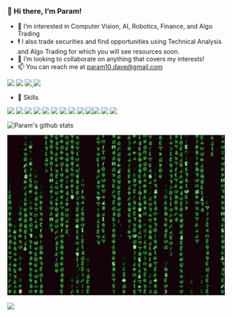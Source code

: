 ### 👋 Hi there, I’m Param!

- 👀 I’m interested in Computer Vision, AI, Robotics, Finance, and Algo Trading
- 🕴️ I also trade securities and find opportunities using Technical Analysis and Algo Trading for which you will see resources soon.
- 👯 I’m looking to collaborate on anything that covers my interests!
- 📫 You can reach me at [param10.dave@gmail.com](param10.dave@gmail.com)


<a href="https://www.linkedin.com/in/param-dave-823910136/"><img src="https://img.shields.io/badge/LinkedIn-0077B5?style=for-the-badge&logo=linkedin&logoColor=white"></a> <a href="https://twitter.com/param_dave?lang=en"><img src="https://img.shields.io/badge/Twitter-1DA1F2?style=for-the-badge&logo=twitter&logoColor=white"></a> <a href="https://in.tradingview.com/u/Param_Dave/"><img src="https://img.shields.io/badge/TradingView-000000.svg?&style=for-the-badge&logo=TradingView&logoColor=white"> </a><a href="https://leetcode.com/user0823L/"><img src="https://img.shields.io/badge/LeetCode-000000?style=for-the-badge&logo=LeetCode&logoColor=#d16c06"> </a> 

- :rocket: Skills

<img src="https://img.shields.io/badge/Python-3776AB?style=for-the-badge&logo=python&logoColor=white"> <img src="https://img.shields.io/badge/C-00599C?style=for-the-badge&logo=c&logoColor=white"> <img src="https://img.shields.io/badge/C%2B%2B-00599C?style=for-the-badge&logo=c%2B%2B&logoColor=white"> <img src="https://img.shields.io/badge/TensorFlow-FF6F00?style=for-the-badge&logo=TensorFlow&logoColor=white"> <img src="https://img.shields.io/badge/PyTorch-EE4C2C?style=for-the-badge&logo=PyTorch&logoColor=white"> <img src="https://img.shields.io/badge/Keras-D00000?style=for-the-badge&logo=Keras&logoColor=white"> <img src="https://img.shields.io/badge/Numpy-777BB4?style=for-the-badge&logo=numpy&logoColor=white"> <img src="https://img.shields.io/badge/scikit_learn-F7931E?style=for-the-badge&logo=scikit-learn&logoColor=white"> <img src="https://img.shields.io/badge/OpenCV-27338e?style=for-the-badge&logo=OpenCV&logoColor=white"> <img src="https://img.shields.io/badge/ROS-22314E?style=for-the-badge&logo=ROS&logoColor=white"><img  src="https://img.shields.io/badge/shell_script-%23121011.svg?style=for-the-badge&logo=gnu-bash&logoColor=white">  <img src="https://img.shields.io/badge/bitbucket-%230047B3.svg?style=for-the-badge&logo=bitbucket&logoColor=white"> <img src="https://img.shields.io/badge/Tableau-E97627.svg?style=for-the-badge&logo=Tableau&logoColor=white">


![Param's github stats](https://github-readme-stats.vercel.app/api?username=savnani5&show_icons=true&theme=radical)


![Programming](code-purpose-of-life.gif)

![](https://komarev.com/ghpvc/?username=ParamDave5&color=blue)
<!---
ParamDave5/ParamDave5 is a ✨ special ✨ repository because its `README.md` (this file) appears on your GitHub profile.
You can click the Preview link to take a look at your changes.
--->

